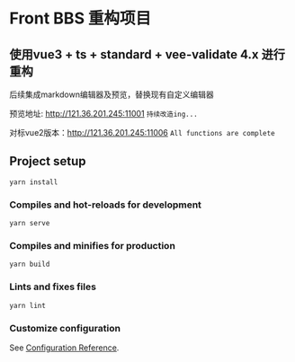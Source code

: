 # Front BBS 重构项目
## 使用vue3 + ts + standard + vee-validate 4.x 进行重构


后续集成markdown编辑器及预览，替换现有自定义编辑器

预览地址: http://121.36.201.245:11001  `持续改造ing...`

对标vue2版本：http://121.36.201.245:11006  `All functions are complete`
## Project setup
```
yarn install
```

### Compiles and hot-reloads for development
```
yarn serve
```

### Compiles and minifies for production
```
yarn build
```

### Lints and fixes files
```
yarn lint
```

### Customize configuration
See [Configuration Reference](https://cli.vuejs.org/config/).
